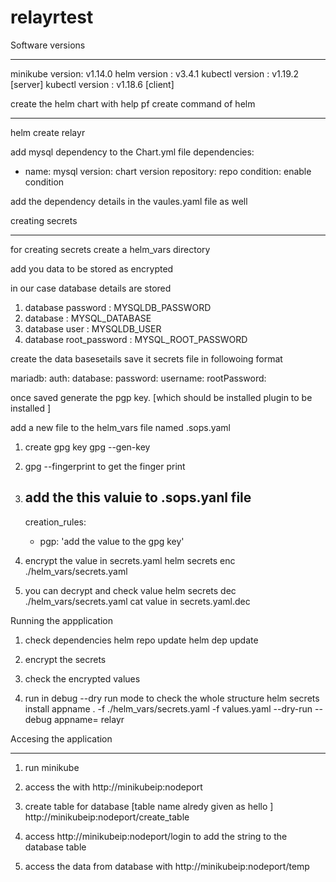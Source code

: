 # relayrtest

Software versions
*****************
minikube version: v1.14.0
helm version    : v3.4.1
kubectl version : v1.19.2 [server]
kubectl version : v1.18.6 [client]

create the helm chart with help pf create command of helm
**************************************************

helm create relayr

add mysql dependency to the Chart.yml file
dependencies:
  - name: mysql
    version: chart version 
    repository: repo 
    condition: enable condition

add the dependency details in the vaules.yaml file as well


creating secrets
****************

for creating secrets create a helm_vars directory

add you data to be stored as encrypted

in our case database details are stored 

1. database password      : MYSQLDB_PASSWORD
2. database               : MYSQL_DATABASE
3. database user          : MYSQLDB_USER
4. database root_password : MYSQL_ROOT_PASSWORD

create the data basesetails save it secrets file in followoing format

mariadb:
    auth:
        database: <database>
        password: <password >
        username: <username>
        rootPassword: <rootpassword>

once saved generate the pgp key. [which should be installed plugin to be installed ]

add a new file to the helm_vars file named .sops.yaml

1. create gpg key gpg --gen-key
2. gpg --fingerprint to get the finger print
3. add the this valuie to .sops.yanl file 
    ---
    creation_rules:
      - pgp: 'add the value to the gpg key'
4. encrypt the value in secrets.yaml 
    helm secrets enc ./helm_vars/secrets.yaml

5. you can decrypt and check value
    helm secrets dec ./helm_vars/secrets.yaml 
    cat value in secrets.yaml.dec


Running the appplication 
1. check dependencies
  helm repo update
  helm dep update

2. encrypt the secrets
3. check the encrypted values
4. run in debug --dry run mode to check the whole structure
  helm secrets install appname . -f ./helm_vars/secrets.yaml -f values.yaml  --dry-run --debug
   appname= relayr


Accesing the application
************************

1. run minikube 
2. access the with http://minikubeip:nodeport
3. create table for database [table name alredy given as hello ]
  http://minikubeip:nodeport/create_table

4. access  http://minikubeip:nodeport/login to add the string to the database table
5. access the data from database with http://minikubeip:nodeport/temp